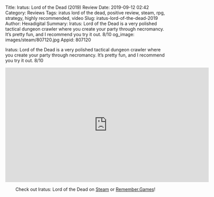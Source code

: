 Title: Iratus: Lord of the Dead (2019) Review
Date: 2019-09-12 02:42
Category: Reviews
Tags: iratus lord of the dead, positive review, steam, rpg, strategy, highly recommended, video
Slug: iratus-lord-of-the-dead-2019
Author: Hexadigital
Summary: Iratus: Lord of the Dead is a very polished tactical dungeon crawler where you create your party through necromancy. It’s pretty fun, and I recommend you try it out. 8/10
og_image: images/steam/807120.jpg
Appid: 807120

Iratus: Lord of the Dead is a very polished tactical dungeon crawler where you create your party through necromancy. It’s pretty fun, and I recommend you try it out. 8/10

<center><iframe src="https://www.youtube.com/embed/t-FaeXzB9ig?feature=oembed" allow="accelerometer; autoplay; encrypted-media; gyroscope; picture-in-picture" width="640" height="360" frameborder="0"></iframe>

Check out Iratus: Lord of the Dead on [Steam](https://store.steampowered.com/app/807120/?curator_clanid=34633900) or [Remember.Games](https://remember.games/game/2564/)!</center>